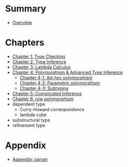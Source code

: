 # Summary

- [Overview](./overview.md)

# Chapters

- [Chapter 1: Type Checking](./chapter_1.md)
- [Chapter 2: Type Inference](./chapter_2.md)
- [Chapter 3: Lambda Calculus](./chapter_3.md)
- [Chapter 4: Polymorphism & Advanced Type Inference](./chapter_4.md)
  - [Chapter 4-1: Ad-hoc polymorphism](./ch4/ad-hoc-poly.md)
  - [Chapter 4-2: Parametric polymorphism](./ch4/parametric-poly.md)
  - [Chapter 4-3: Subtyping](./ch4/subtyping.md)
- [Chapter 5: Complicated Inference](./chapter_5.md)
- [Chapter 6: row polymorphism](./chapter_6.md)
- dependent type
  - Curry-Howard correspondence
  - lambda cube
- substructural type
- refinement type

# Appendix

- [Appendix: parser](./appendix_parser.md)

